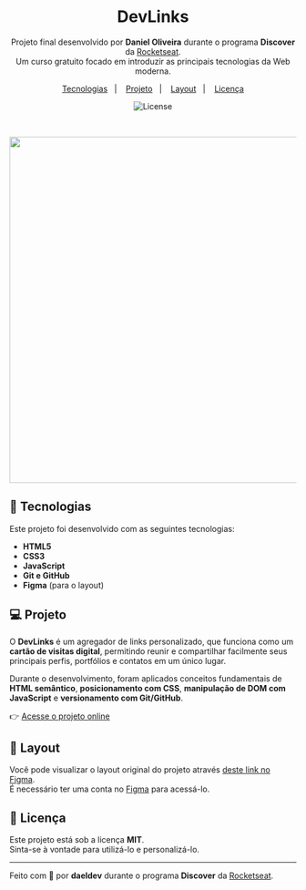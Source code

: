 <h1 align="center"> DevLinks </h1>

<p align="center">
Projeto final desenvolvido por <strong>Daniel Oliveira</strong> durante o programa <strong>Discover</strong> da <a href="https://www.rocketseat.com.br/">Rocketseat</a>. <br/>
Um curso gratuito focado em introduzir as principais tecnologias da Web moderna.
</p>

<p align="center">
  <a href="#-tecnologias">Tecnologias</a>&nbsp;&nbsp;&nbsp;|&nbsp;&nbsp;&nbsp;
  <a href="#-projeto">Projeto</a>&nbsp;&nbsp;&nbsp;|&nbsp;&nbsp;&nbsp;
  <a href="#-layout">Layout</a>&nbsp;&nbsp;&nbsp;|&nbsp;&nbsp;&nbsp;
  <a href="#memo-licença">Licença</a>
</p>

<p align="center">
  <img alt="License" src="https://img.shields.io/static/v1?label=license&message=MIT&color=49AA26&labelColor=000000">
</p>

<br>

<p align="center">
  <img width="1365" height="608" alt="image" src="https://github.com/user-attachments/assets/6ca9be98-c61d-4071-a9cf-df4db34d93f0" />
</p>

## 🚀 Tecnologias

Este projeto foi desenvolvido com as seguintes tecnologias:

- **HTML5**
- **CSS3**
- **JavaScript**
- **Git e GitHub**
- **Figma** (para o layout)

## 💻 Projeto

O **DevLinks** é um agregador de links personalizado, que funciona como um **cartão de visitas digital**, permitindo reunir e compartilhar facilmente seus principais perfis, portfólios e contatos em um único lugar.

Durante o desenvolvimento, foram aplicados conceitos fundamentais de **HTML semântico**, **posicionamento com CSS**, **manipulação de DOM com JavaScript** e **versionamento com Git/GitHub**.

👉 [Acesse o projeto online](https://daeldev.github.io/DevLinks/)

## 🔖 Layout

Você pode visualizar o layout original do projeto através [deste link no Figma](https://www.figma.com/community/file/1187422022288947321).  
É necessário ter uma conta no [Figma](https://figma.com) para acessá-lo.

## :memo: Licença

Este projeto está sob a licença **MIT**.  
Sinta-se à vontade para utilizá-lo e personalizá-lo.

---

Feito com 💙 por **daeldev** durante o programa **Discover** da [Rocketseat](https://www.rocketseat.com.br/).
